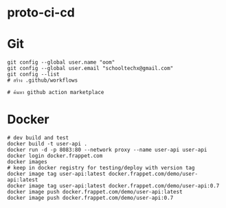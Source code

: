# proto-ci-cd


# Git 
    git config --global user.name "oom"
    git config --global user.email "schooltechx@gmail.com"
    git config --list
    # สร้าง .github/workflows

    # ค้นหา github action marketplace

# Docker
    # dev build and test
    docker build -t user-api .
    docker run -d -p 8083:80 --network proxy --name user-api user-api
    docker login docker.frappet.com
    docker images
    # keep in docker registry for testing/deploy with version tag
    docker image tag user-api:latest docker.frappet.com/demo/user-api:latest
    docker image tag user-api:latest docker.frappet.com/demo/user-api:0.7
    docker image push docker.frappet.com/demo/user-api:latest
    docker image push docker.frappet.com/demo/user-api:0.7